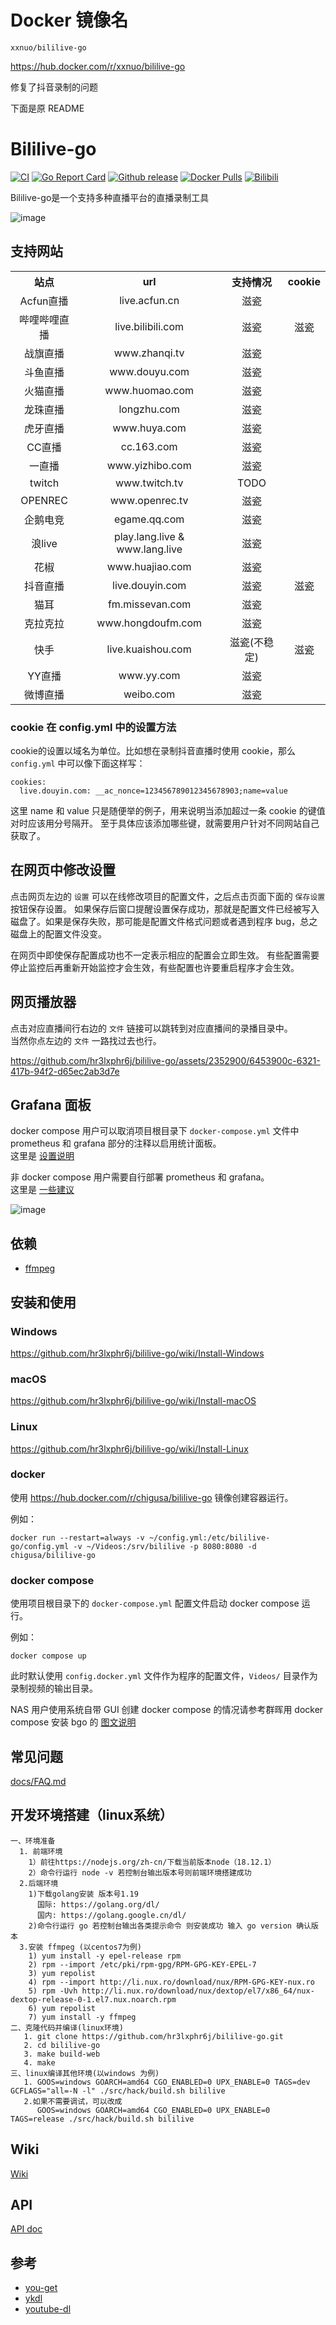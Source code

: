 # Docker 镜像名

`xxnuo/bililive-go`

https://hub.docker.com/r/xxnuo/bililive-go

修复了抖音录制的问题

下面是原 README

# Bililive-go
[![CI](https://github.com/hr3lxphr6j/bililive-go/actions/workflows/tests.yaml/badge.svg?branch=master)](https://github.com/hr3lxphr6j/bililive-go/actions/workflows/tests.yaml)
[![Go Report Card](https://goreportcard.com/badge/github.com/hr3lxphr6j/bililive-go)](https://goreportcard.com/report/github.com/hr3lxphr6j/bililive-go)
[![Github release](https://img.shields.io/github/release/hr3lxphr6j/bililive-go.svg)](https://github.com/hr3lxphr6j/bililive-go/releases/latest)
[![Docker Pulls](https://img.shields.io/docker/pulls/chigusa/bililive-go.svg)](https://hub.docker.com/r/chigusa/bililive-go/)
[![Bilibili](https://img.shields.io/badge/%E5%93%94%E5%93%A9%E5%93%94%E5%93%A9-%E6%9C%AA%E6%9D%A5%E7%A7%91%E6%8A%80%E7%8E%8B%E8%80%81%E8%8F%8A%E5%BD%95%E6%92%AD%E7%BB%84-ebb8d0.svg)](https://space.bilibili.com/18578203/)

Bililive-go是一个支持多种直播平台的直播录制工具   

![image](docs/screenshot.webp)

## 支持网站

<table>
    <tr align="center">
        <th>站点</th>
        <th>url</th>
        <th>支持情况</th>
        <th>cookie</th>
    </tr>
    <tr align="center">
        <td>Acfun直播</td>
        <td>live.acfun.cn</td>
        <td>滋瓷</td>
        <td></td>
    </tr>
    <tr align="center">
        <td>哔哩哔哩直播</td>
        <td>live.bilibili.com</td>
        <td>滋瓷</td>
        <td>滋瓷</td>
    </tr>
    <tr align="center">
        <td>战旗直播</td>
        <td>www.zhanqi.tv</td>
        <td>滋瓷</td>
        <td></td>
    </tr>
    <tr align="center">
        <td>斗鱼直播</td>
        <td>www.douyu.com</td>
        <td>滋瓷</td>
        <td></td>
    </tr>
    <tr align="center">
        <td>火猫直播</td>
        <td>www.huomao.com</td>
        <td>滋瓷</td>
        <td></td>
    </tr>
    <tr align="center">
        <td>龙珠直播</td>
        <td>longzhu.com</td>
        <td>滋瓷</td>
        <td></td>
    </tr>
    <tr align="center">
        <td>虎牙直播</td>
        <td>www.huya.com</td>
        <td>滋瓷</td>
        <td></td>
    </tr>
    <tr align="center">
        <td>CC直播</td>
        <td>cc.163.com</td>
        <td>滋瓷</td>
        <td></td>
    </tr>
    <tr align="center">
        <td>一直播</td>
        <td>www.yizhibo.com</td>
        <td>滋瓷</td>
        <td></td>
    </tr>
    <tr align="center">
        <td>twitch</td>
        <td>www.twitch.tv</td>
        <td>TODO</td>
        <td></td>
    </tr>
    <tr align="center">
        <td>OPENREC</td>
        <td>www.openrec.tv</td>
        <td>滋瓷</td>
        <td></td>
    </tr>
    <tr align="center">
        <td>企鹅电竞</td>
        <td>egame.qq.com</td>
        <td>滋瓷</td>
        <td></td>
    </tr>
    <tr align="center">
        <td>浪live</td>
        <td>play.lang.live & www.lang.live</td>
        <td>滋瓷</td>
        <td></td>
    </tr>
    <tr align="center">
        <td>花椒</td>
        <td>www.huajiao.com</td>
        <td>滋瓷</td>
        <td></td>
    </tr>
    <tr align="center">
        <td>抖音直播</td>
        <td>live.douyin.com</td>
        <td>滋瓷</td>
        <td>滋瓷</td>
    </tr>
    <tr align="center">
        <td>猫耳</td>
        <td>fm.missevan.com</td>
        <td>滋瓷</td>
        <td></td>
    </tr>
    <tr align="center">
        <td>克拉克拉</td>
        <td>www.hongdoufm.com</td>
        <td>滋瓷</td>
        <td></td>
    </tr>
    <tr align="center">
        <td>快手</td>
        <td>live.kuaishou.com</td>
        <td>滋瓷(不稳定)</td>
        <td>滋瓷</td>
    </tr>
    <tr align="center">
        <td>YY直播</td>
        <td>www.yy.com</td>
        <td>滋瓷</td>
        <td></td>
    </tr>
    <tr align="center">
        <td>微博直播</td>
        <td>weibo.com</td>
        <td>滋瓷</td>
        <td></td>
    </tr>
</table>

### cookie 在 config.yml 中的设置方法

cookie的设置以域名为单位。比如想在录制抖音直播时使用 cookie，那么 `config.yml` 中可以像下面这样写：
```
cookies:
  live.douyin.com: __ac_nonce=123456789012345678903;name=value
```
这里 name 和 value 只是随便举的例子，用来说明当添加超过一条 cookie 的键值对时应该用分号隔开。
至于具体应该添加哪些键，就需要用户针对不同网站自己获取了。

## 在网页中修改设置

点击网页左边的 `设置` 可以在线修改项目的配置文件，之后点击页面下面的 `保存设置` 按钮保存设置。
如果保存后窗口提醒设置保存成功，那就是配置文件已经被写入磁盘了。如果是保存失败，那可能是配置文件格式问题或者遇到程序 bug，总之磁盘上的配置文件没变。

在网页中即使保存配置成功也不一定表示相应的配置会立即生效。
有些配置需要停止监控后再重新开始监控才会生效，有些配置也许要重启程序才会生效。

## 网页播放器

点击对应直播间行右边的 `文件` 链接可以跳转到对应直播间的录播目录中。  
当然你点左边的 `文件` 一路找过去也行。

https://github.com/hr3lxphr6j/bililive-go/assets/2352900/6453900c-6321-417b-94f2-d65ec2ab3d7e

## Grafana 面板

docker compose 用户可以取消项目根目录下 `docker-compose.yml` 文件中 prometheus 和 grafana 部分的注释以启用统计面板。  
这里是 [设置说明](docs/grafana.md)

非 docker compose 用户需要自行部署 prometheus 和 grafana。  
这里是 [一些建议](docs/grafana.md#%E6%89%8B%E5%8A%A8%E5%AE%89%E8%A3%85%E7%AC%94%E8%AE%B0)

![image](https://github.com/hr3lxphr6j/bililive-go/raw/master/docs/dashboard.webp)


## 依赖
* [ffmpeg](https://ffmpeg.org/)

## 安装和使用

### Windows
https://github.com/hr3lxphr6j/bililive-go/wiki/Install-Windows

### macOS
https://github.com/hr3lxphr6j/bililive-go/wiki/Install-macOS

### Linux
https://github.com/hr3lxphr6j/bililive-go/wiki/Install-Linux

### docker

使用 https://hub.docker.com/r/chigusa/bililive-go 镜像创建容器运行。

例如：
```
docker run --restart=always -v ~/config.yml:/etc/bililive-go/config.yml -v ~/Videos:/srv/bililive -p 8080:8080 -d chigusa/bililive-go
```

### docker compose

使用项目根目录下的 `docker-compose.yml` 配置文件启动 docker compose 运行。

例如：
```
docker compose up
```
此时默认使用 `config.docker.yml` 文件作为程序的配置文件，`Videos/` 目录作为录制视频的输出目录。

NAS 用户使用系统自带 GUI 创建 docker compose 的情况请参考群晖用 docker compose 安装 bgo 的 [图文说明](./docs/Synology-related.md#如何用-docker-compose-安装-bgo)

## 常见问题
[docs/FAQ.md](docs/FAQ.md)

## 开发环境搭建（linux系统）
```
一、环境准备
  1. 前端环境
    1）前往https://nodejs.org/zh-cn/下载当前版本node（18.12.1）
    2）命令行运行 node -v 若控制台输出版本号则前端环境搭建成功
  2.后端环境
    1)下载golang安装 版本号1.19
      国际: https://golang.org/dl/
      国内: https://golang.google.cn/dl/
    2)命令行运行 go 若控制台输出各类提示命令 则安装成功 输入 go version 确认版本
  3.安装 ffmpeg (以centos7为例)
    1) yum install -y epel-release rpm
    2) rpm --import /etc/pki/rpm-gpg/RPM-GPG-KEY-EPEL-7
    3) yum repolist
    4) rpm --import http://li.nux.ro/download/nux/RPM-GPG-KEY-nux.ro
    5) rpm -Uvh http://li.nux.ro/download/nux/dextop/el7/x86_64/nux-dextop-release-0-1.el7.nux.noarch.rpm
    6) yum repolist
    7) yum install -y ffmpeg
二、克隆代码并编译(linux环境)    
   1. git clone https://github.com/hr3lxphr6j/bililive-go.git
   2. cd bililive-go
   3. make build-web
   4. make 
三、linux编译其他环境(以windows 为例)
   1. GOOS=windows GOARCH=amd64 CGO_ENABLED=0 UPX_ENABLE=0 TAGS=dev GCFLAGS="all=-N -l" ./src/hack/build.sh bililive
   2.如果不需要调试，可以改成
      GOOS=windows GOARCH=amd64 CGO_ENABLED=0 UPX_ENABLE=0 TAGS=release ./src/hack/build.sh bililive
```

## Wiki
[Wiki](https://github.com/hr3lxphr6j/bililive-go/wiki)

## API
[API doc](https://github.com/hr3lxphr6j/bililive-go/blob/master/docs/API.md)

## 参考
- [you-get](https://github.com/soimort/you-get)
- [ykdl](https://github.com/zhangn1985/ykdl)
- [youtube-dl](https://github.com/ytdl-org/youtube-dl)
